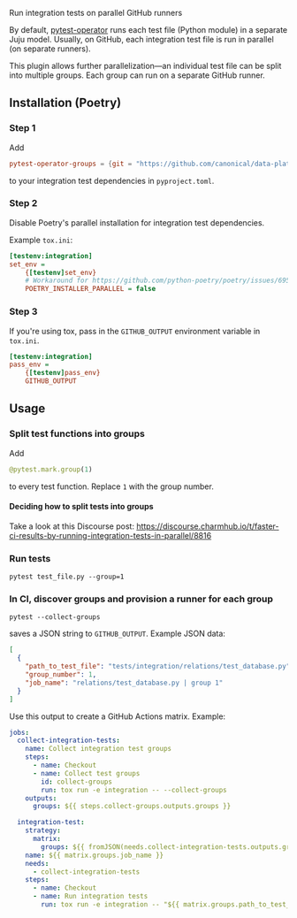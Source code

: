 Run integration tests on parallel GitHub runners

By default, [pytest-operator](https://github.com/charmed-kubernetes/pytest-operator) runs each test file (Python module) in a separate Juju model. Usually, on GitHub, each integration test file is run in parallel (on separate runners).

This plugin allows further parallelization—an individual test file can be split into multiple groups. Each group can run on a separate GitHub runner.

## Installation (Poetry)
### Step 1
Add
```toml
pytest-operator-groups = {git = "https://github.com/canonical/data-platform-workflows", tag = "v0.0.0", subdirectory = "python/pytest_plugins/pytest_operator_groups"}
```
to your integration test dependencies in `pyproject.toml`.

### Step 2
Disable Poetry's parallel installation for integration test dependencies.

Example `tox.ini`:
```ini
[testenv:integration]
set_env =
    {[testenv]set_env}
    # Workaround for https://github.com/python-poetry/poetry/issues/6958
    POETRY_INSTALLER_PARALLEL = false
```

### Step 3
If you're using tox, pass in the `GITHUB_OUTPUT` environment variable in `tox.ini`.
```ini
[testenv:integration]
pass_env =
    {[testenv]pass_env}
    GITHUB_OUTPUT
```

## Usage
### Split test functions into groups
Add
```python
@pytest.mark.group(1)
```
to every test function. Replace `1` with the group number.

#### Deciding how to split tests into groups
Take a look at this Discourse post: https://discourse.charmhub.io/t/faster-ci-results-by-running-integration-tests-in-parallel/8816

### Run tests
```
pytest test_file.py --group=1
```

### In CI, discover groups and provision a runner for each group
```
pytest --collect-groups
```
saves a JSON string to `GITHUB_OUTPUT`. Example JSON data:
```json
[
  {
    "path_to_test_file": "tests/integration/relations/test_database.py",
    "group_number": 1,
    "job_name": "relations/test_database.py | group 1"
  }
]
```

Use this output to create a GitHub Actions matrix. Example:
```yaml
jobs:
  collect-integration-tests:
    name: Collect integration test groups
    steps:
      - name: Checkout
      - name: Collect test groups
        id: collect-groups
        run: tox run -e integration -- --collect-groups
    outputs:
      groups: ${{ steps.collect-groups.outputs.groups }}

  integration-test:
    strategy:
      matrix:
        groups: ${{ fromJSON(needs.collect-integration-tests.outputs.groups) }}
    name: ${{ matrix.groups.job_name }}
    needs:
      - collect-integration-tests
    steps:
      - name: Checkout
      - name: Run integration tests
        run: tox run -e integration -- "${{ matrix.groups.path_to_test_file }}" --group="${{ matrix.groups.group_number }}"
```